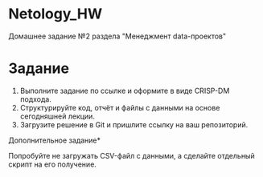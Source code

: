 # Netology_HW
Домашнее задание №2 раздела "Менеджмент data-проектов"

# **Задание**

1. Выполните задание по ссылке и оформите в виде CRISP-DM подхода.
2. Структурируйте код, отчёт и файлы с данными на основе сегодняшней лекции.
3. Загрузите решение в Git и пришлите ссылку на ваш репозиторий.

Дополнительное задание*

Попробуйте не загружать CSV-файл с данными, а сделайте отдельный скрипт на его получение.
